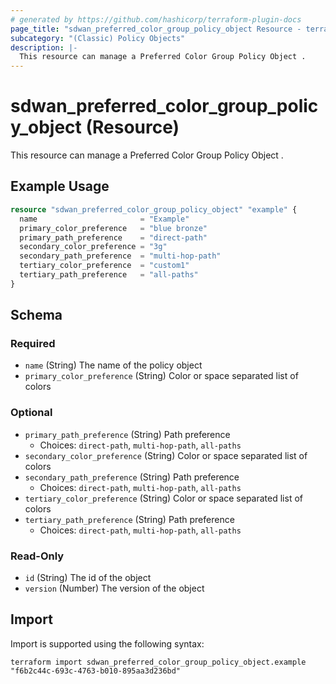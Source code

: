 ```yaml
---
# generated by https://github.com/hashicorp/terraform-plugin-docs
page_title: "sdwan_preferred_color_group_policy_object Resource - terraform-provider-sdwan"
subcategory: "(Classic) Policy Objects"
description: |-
  This resource can manage a Preferred Color Group Policy Object .
---
```


# sdwan_preferred_color_group_policy_object (Resource)

This resource can manage a Preferred Color Group Policy Object .

## Example Usage

```terraform
resource "sdwan_preferred_color_group_policy_object" "example" {
  name                       = "Example"
  primary_color_preference   = "blue bronze"
  primary_path_preference    = "direct-path"
  secondary_color_preference = "3g"
  secondary_path_preference  = "multi-hop-path"
  tertiary_color_preference  = "custom1"
  tertiary_path_preference   = "all-paths"
}
```

<!-- schema generated by tfplugindocs -->
## Schema

### Required

- `name` (String) The name of the policy object
- `primary_color_preference` (String) Color or space separated list of colors

### Optional

- `primary_path_preference` (String) Path preference
  - Choices: `direct-path`, `multi-hop-path`, `all-paths`
- `secondary_color_preference` (String) Color or space separated list of colors
- `secondary_path_preference` (String) Path preference
  - Choices: `direct-path`, `multi-hop-path`, `all-paths`
- `tertiary_color_preference` (String) Color or space separated list of colors
- `tertiary_path_preference` (String) Path preference
  - Choices: `direct-path`, `multi-hop-path`, `all-paths`

### Read-Only

- `id` (String) The id of the object
- `version` (Number) The version of the object

## Import

Import is supported using the following syntax:

```shell
terraform import sdwan_preferred_color_group_policy_object.example "f6b2c44c-693c-4763-b010-895aa3d236bd"
```
